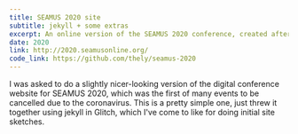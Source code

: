 ```yaml
---
title: SEAMUS 2020 site
subtitle: jekyll + some extras
excerpt: An online version of the SEAMUS 2020 conference, created after the conference was cancelled due to the COVID-19 pandemic. Made with Jekyll.
date: 2020
link: http://2020.seamusonline.org/
code_link: https://github.com/thely/seamus-2020
---
```


I was asked to do a slightly nicer-looking version of the digital conference website for SEAMUS 2020, which was the first of many events to be cancelled due to the coronavirus. This is a pretty simple one, just threw it together using jekyll in Glitch, which I've come to like for doing initial site sketches.